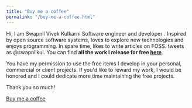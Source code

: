 ```yaml
---
title: "Buy me a coffee"
permalink: "/buy-me-a-coffee.html"
---
```


Hi, I am Swapnil Vivek Kulkarni Software engineer and developer . Inspired by open source software systems, loves to explore new technologies and enjoys programming. In spare time, likes to write articles on FOSS. tweets as @swapnilkul. You can find **all the work I release for free [here](https://github.com/spiritual-geek)**. 

You have my permission to use the free items I develop in your personal, commercial or client projects. If you'd like to reward my work, I would be honored and I could dedicate more time maintaining the free projects. 

Thank you so much!

<a class="btn btn-danger" href="https://p-y.tm/RoB-ki4">Buy me a coffee</a>
